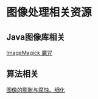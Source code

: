 # 图像处理相关资源

## Java图像库相关
[ImageMagick 魔咒](http://www.ibm.com/developerworks/cn/opensource/os-imagemagick/index.html)  

## 算法相关
[图像的膨胀与腐蚀、细化](http://www.cnblogs.com/slysky/archive/2011/10/16/2214015.html)  